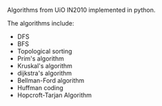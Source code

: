 Algorithms from UiO IN2010 implemented in python. 

The algorithms include:
 - DFS
 - BFS
 - Topological sorting
 - Prim's algorithm
 - Kruskal's algorithm
 - dijkstra's algorithm
 - Bellman-Ford algorithm
 - Huffman coding
 - Hopcroft-Tarjan Algorithm
